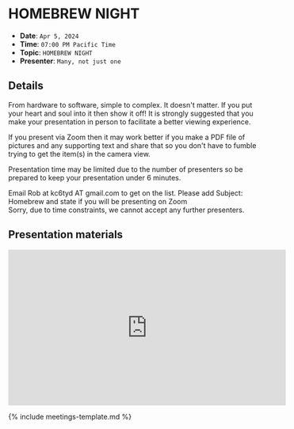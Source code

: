 # HOMEBREW NIGHT

* **Date**: `Apr 5, 2024`
* **Time**: `07:00 PM Pacific Time`
* **Topic**: `HOMEBREW NIGHT`
* **Presenter**: `Many, not just one`

## Details

From hardware to software, simple to complex. It doesn't matter. If you put your heart and soul into it then show it off! It is strongly suggested that you make your presentation in person to facilitate a better viewing experience.  

If you present via Zoom then it may work better if you make a PDF file of pictures and any supporting text and share that so you don't have to fumble trying to get the item(s) in the camera view.  

Presentation time may be limited due to the number of presenters so be prepared to keep your presentation under 6 minutes. 

Email Rob at kc6tyd AT gmail.com to get on the list.
Please add Subject: Homebrew and state if you will be presenting on Zoom  
Sorry, due to time constraints, we cannot accept any further presenters.

## Presentation materials

<iframe width="560" height="315" src="https://www.youtube.com/embed/NxMge8O8psc?si=cTkBg1xa9uzc-qxd" title="YouTube video player" frameborder="0" allow="accelerometer; autoplay; clipboard-write; encrypted-media; gyroscope; picture-in-picture; web-share" referrerpolicy="strict-origin-when-cross-origin" allowfullscreen></iframe>

{% include meetings-template.md %}

